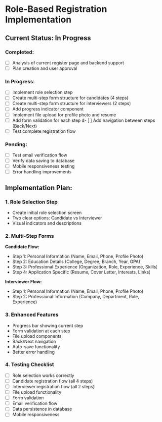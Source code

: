 # Role-Based Registration Implementation

## Current Status: In Progress

### Completed:
- [ ] Analysis of current register page and backend support
- [ ] Plan creation and user approval

### In Progress:
- [ ] Implement role selection step
- [ ] Create multi-step form structure for candidates (4 steps)
- [ ] Create multi-step form structure for interviewers (2 steps)
- [ ] Add progress indicator component
- [ ] Implement file upload for profile photo and resume
- [ ] Add form validation for each step
d- [ ] Add navigation between steps (Back/Next)
- [ ] Test complete registration flow

### Pending:
- [ ] Test email verification flow
- [ ] Verify data saving to database
- [ ] Mobile responsiveness testing
- [ ] Error handling improvements

## Implementation Plan:

### 1. Role Selection Step
- Create initial role selection screen
- Two clear options: Candidate vs Interviewer
- Visual indicators and descriptions

### 2. Multi-Step Forms
**Candidate Flow:**
- Step 1: Personal Information (Name, Email, Phone, Profile Photo)
- Step 2: Education Details (College, Degree, Branch, Year, GPA)
- Step 3: Professional Experience (Organization, Role, Experience, Skills)
- Step 4: Application Specific (Resume, Cover Letter, Interests, Links)

**Interviewer Flow:**
- Step 1: Personal Information (Name, Email, Phone, Profile Photo)
- Step 2: Professional Information (Company, Department, Role, Experience)

### 3. Enhanced Features
- Progress bar showing current step
- Form validation at each step
- File upload components
- Back/Next navigation
- Auto-save functionality
- Better error handling

### 4. Testing Checklist
- [ ] Role selection works correctly
- [ ] Candidate registration flow (all 4 steps)
- [ ] Interviewer registration flow (all 2 steps)
- [ ] File upload functionality
- [ ] Form validation
- [ ] Email verification flow
- [ ] Data persistence in database
- [ ] Mobile responsiveness
